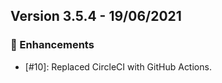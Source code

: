 ## Version 3.5.4 - 19/06/2021

### :star_struck: Enhancements

- [#10]: Replaced CircleCI with GitHub Actions.